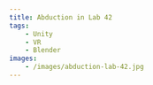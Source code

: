 ```yaml
---
title: Abduction in Lab 42
tags: 
    - Unity
    - VR
    - Blender
images: 
    - /images/abduction-lab-42.jpg
---
```


